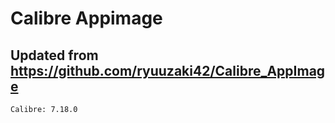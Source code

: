 # Calibre Appimage

## Updated from https://github.com/ryuuzaki42/Calibre_AppImage
    Calibre: 7.18.0
